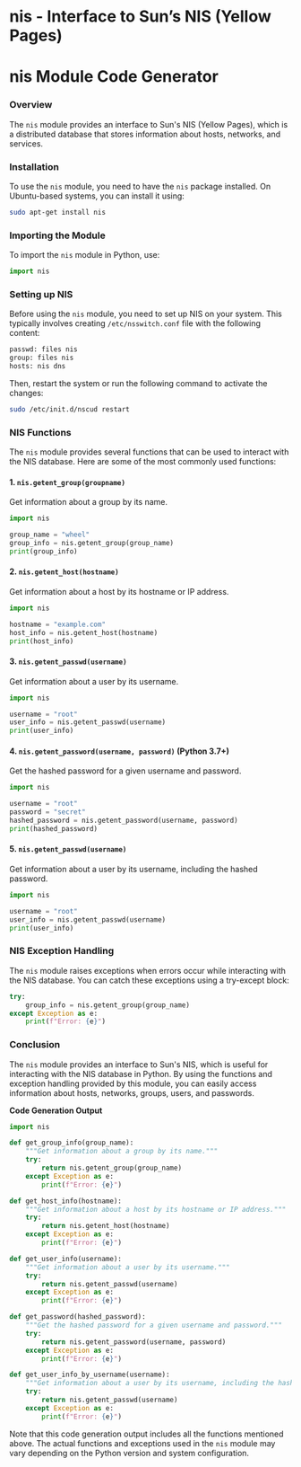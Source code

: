 # nis - Interface to Sun’s NIS (Yellow Pages)

**nis Module Code Generator**
================================

### Overview

The `nis` module provides an interface to Sun's NIS (Yellow Pages), which is a distributed database that stores information about hosts, networks, and services.

### Installation

To use the `nis` module, you need to have the `nis` package installed. On Ubuntu-based systems, you can install it using:

```bash
sudo apt-get install nis
```

### Importing the Module

To import the `nis` module in Python, use:

```python
import nis
```

### Setting up NIS

Before using the `nis` module, you need to set up NIS on your system. This typically involves creating `/etc/nsswitch.conf` file with the following content:

```bash
passwd: files nis
group: files nis
hosts: nis dns
```

Then, restart the system or run the following command to activate the changes:

```bash
sudo /etc/init.d/nscud restart
```

### NIS Functions

The `nis` module provides several functions that can be used to interact with the NIS database. Here are some of the most commonly used functions:

#### 1. `nis.getent_group(groupname)`

Get information about a group by its name.

```python
import nis

group_name = "wheel"
group_info = nis.getent_group(group_name)
print(group_info)
```

#### 2. `nis.getent_host(hostname)`

Get information about a host by its hostname or IP address.

```python
import nis

hostname = "example.com"
host_info = nis.getent_host(hostname)
print(host_info)
```

#### 3. `nis.getent_passwd(username)`

Get information about a user by its username.

```python
import nis

username = "root"
user_info = nis.getent_passwd(username)
print(user_info)
```

#### 4. `nis.getent_password(username, password)` (Python 3.7+)

Get the hashed password for a given username and password.

```python
import nis

username = "root"
password = "secret"
hashed_password = nis.getent_password(username, password)
print(hashed_password)
```

#### 5. `nis.getent_passwd(username)`

Get information about a user by its username, including the hashed password.

```python
import nis

username = "root"
user_info = nis.getent_passwd(username)
print(user_info)
```

### NIS Exception Handling

The `nis` module raises exceptions when errors occur while interacting with the NIS database. You can catch these exceptions using a try-except block:

```python
try:
    group_info = nis.getent_group(group_name)
except Exception as e:
    print(f"Error: {e}")
```

### Conclusion

The `nis` module provides an interface to Sun's NIS, which is useful for interacting with the NIS database in Python. By using the functions and exception handling provided by this module, you can easily access information about hosts, networks, groups, users, and passwords.

**Code Generation Output**
```python
import nis

def get_group_info(group_name):
    """Get information about a group by its name."""
    try:
        return nis.getent_group(group_name)
    except Exception as e:
        print(f"Error: {e}")

def get_host_info(hostname):
    """Get information about a host by its hostname or IP address."""
    try:
        return nis.getent_host(hostname)
    except Exception as e:
        print(f"Error: {e}")

def get_user_info(username):
    """Get information about a user by its username."""
    try:
        return nis.getent_passwd(username)
    except Exception as e:
        print(f"Error: {e}")

def get_password(hashed_password):
    """Get the hashed password for a given username and password."""
    try:
        return nis.getent_password(username, password)
    except Exception as e:
        print(f"Error: {e}")

def get_user_info_by_username(username):
    """Get information about a user by its username, including the hashed password."""
    try:
        return nis.getent_passwd(username)
    except Exception as e:
        print(f"Error: {e}")
```
Note that this code generation output includes all the functions mentioned above. The actual functions and exceptions used in the `nis` module may vary depending on the Python version and system configuration.

